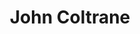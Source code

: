 ---
title: "John Coltrane"
summary: "American saxophonist and jazz composer. Born: 23 September 1926 in Hamlet, North Carolina, USA. Died: 17 July 1967 in Huntington, Long Island, New York, USA from liver cancer. John Coltrane was one of the most influential musicians of the twentieth century. His early recordings capture a musician in the relatively conventional confines of bebop and hardbop, but his enduring legacy primarily rests on the modal jazz pioneered by his classic quartet and by free jazz explorations late in his career. He recorded more than fifty albums as a leader and appeared as a sideman on many other albums, performing with other giants of jazz like and . Coltrane received numerous awards including a posthumous \"Special Citation\" from the Pulitzer Prize Board in 2007 for his 'masterful improvisation, supreme musicianship and iconic centrality to the history of jazz'. As his life progressed, his music and outlook became increasingly spiritual. After his death he was proclaimed as a saint by the African Orthodox church that took his name. Coltrane's second wife was pianist ; their son is also a saxophonist."
image: "john-coltrane.jpg"
apple_music_artist_url: "https://music.apple.com/gb/artist/john-coltrane/120199"
wikipedia_url: "https://en.wikipedia.org/wiki/John_Coltrane_discography"
---